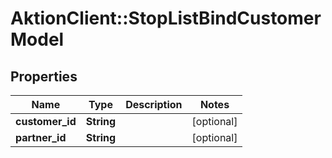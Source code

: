 # AktionClient::StopListBindCustomerModel

## Properties
Name | Type | Description | Notes
------------ | ------------- | ------------- | -------------
**customer_id** | **String** |  | [optional] 
**partner_id** | **String** |  | [optional] 


